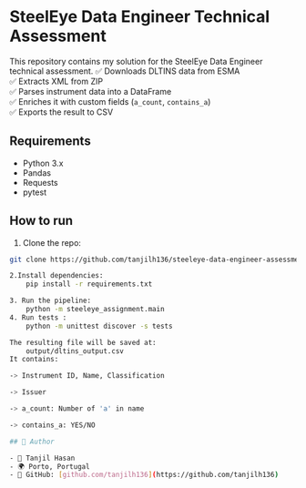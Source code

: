 # SteelEye Data Engineer Technical Assessment

This repository contains my solution for the SteelEye Data Engineer technical assessment.
✅ Downloads DLTINS data from ESMA  
✅ Extracts XML from ZIP  
✅ Parses instrument data into a DataFrame  
✅ Enriches it with custom fields (`a_count`, `contains_a`)  
✅ Exports the result to CSV  

## Requirements

- Python 3.x
- Pandas
- Requests
- pytest

## How to run

1. Clone the repo:
```bash
git clone https://github.com/tanjilh136/steeleye-data-engineer-assessment.git

2.Install dependencies:
    pip install -r requirements.txt

3. Run the pipeline:
    python -m steeleye_assignment.main
4. Run tests :
    python -m unittest discover -s tests

The resulting file will be saved at:
    output/dltins_output.csv
It contains:

-> Instrument ID, Name, Classification

-> Issuer

-> a_count: Number of 'a' in name

-> contains_a: YES/NO

## 📜 Author

- 👤 Tanjil Hasan 
- 🌍 Porto, Portugal
- 🧰 GitHub: [github.com/tanjilh136](https://github.com/tanjilh136)
